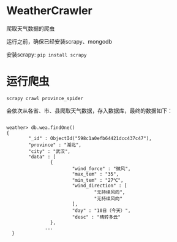 # WeatherCrawler
爬取天气数据的爬虫

运行之前，确保已经安装scrapy、mongodb


安装scrapy: <code>pip install scrapy</code>

# 运行爬虫
<code>scrapy crawl province_spider</code>

会依次从各省、市、县爬取天气数据，存入数据库，最终的数据如下：
<pre><code>
weather> db.wea.findOne()
{
        "_id" : ObjectId("598c1a0efb64421dcc437c47"),
        "province" : "湖北",
        "city" : "武汉",
        "data" : [
                {
                        "wind_force" : "微风",
                        "max_tem" : "35",
                        "min_tem" : "27℃",
                        "wind_direction" : [
                                "无持续风向",
                                "无持续风向"
                        ],
                        "day" : "10日（今天）",
                        "desc" : "晴转多云"
                },
              ...
  }

</code></pre>
